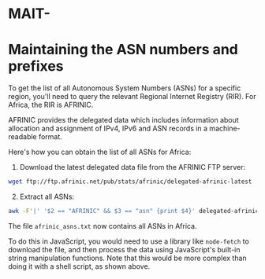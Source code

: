 # MAIT-



# Maintaining the ASN numbers and prefixes 

To get the list of all Autonomous System Numbers (ASNs) for a specific region, you'll need to query the relevant Regional Internet Registry (RIR). For Africa, the RIR is AFRINIC.

AFRINIC provides the delegated data which includes information about allocation and assignment of IPv4, IPv6 and ASN records in a machine-readable format.

Here's how you can obtain the list of all ASNs for Africa:

1. Download the latest delegated data file from the AFRINIC FTP server:

```bash
wget ftp://ftp.afrinic.net/pub/stats/afrinic/delegated-afrinic-latest
```

2. Extract all ASNs:

```bash
awk -F'|' '$2 == "AFRINIC" && $3 == "asn" {print $4}' delegated-afrinic-latest > afrinic_asns.txt
```

The file `afrinic_asns.txt` now contains all ASNs in Africa.

To do this in JavaScript, you would need to use a library like `node-fetch` to download the file, and then process the data using JavaScript's built-in string manipulation functions. Note that this would be more complex than doing it with a shell script, as shown above.
